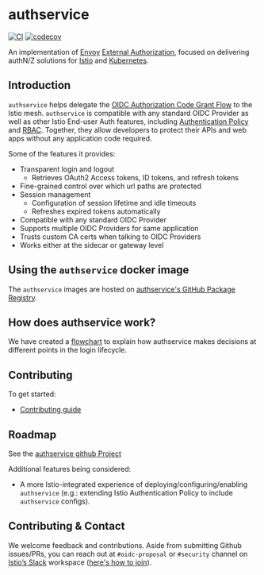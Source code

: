 # authservice

[![CI](https://github.com/tetrateio/authzervice-go/actions/workflows/ci.yaml/badge.svg)](https://github.com/tetrateio/authzervice-go/actions/workflows/ci.yaml)
[![codecov](https://codecov.io/gh/tetrateio/authservice-go/graph/badge.svg?token=JTLsQloZo9)](https://codecov.io/gh/tetrateio/authservice-go)

An implementation of [Envoy](https://envoyproxy.io) [External Authorization](https://www.envoyproxy.io/docs/envoy/latest/configuration/http/http_filters/ext_authz_filter),
focused on delivering authN/Z solutions for [Istio](https://istio.io) and [Kubernetes](https://kubernetes.io).

## Introduction

`authservice` helps delegate the [OIDC Authorization Code Grant Flow](https://openid.net/specs/openid-connect-core-1_0.html#CodeFlowAuth)
to the Istio mesh. `authservice` is compatible with any standard OIDC Provider as well as other Istio End-user Auth features,
including [Authentication Policy](https://istio.io/docs/tasks/security/authn-policy/) and [RBAC](https://istio.io/docs/tasks/security/rbac-groups/).
Together, they allow developers to protect their APIs and web apps without any application code required.

Some of the features it provides:
- Transparent login and logout
    - Retrieves OAuth2 Access tokens, ID tokens, and refresh tokens
- Fine-grained control over which url paths are protected
- Session management
    - Configuration of session lifetime and idle timeouts
    - Refreshes expired tokens automatically
- Compatible with any standard OIDC Provider
- Supports multiple OIDC Providers for same application
- Trusts custom CA certs when talking to OIDC Providers
- Works either at the sidecar or gateway level

## Using the `authservice` docker image

The `authservice` images are hosted on [authservice's GitHub Package Registry](https://github.com/istio-ecosystem/authservice/packages).

## How does authservice work?

We have created a [flowchart](https://miro.com/app/board/o9J_kvus6b4=/) to explain how authservice makes decisions at different points in the login lifecycle.

## Contributing

To get started:

- [Contributing guide](./CONTRIBUTING.md)

## Roadmap
See the [authservice github Project](https://github.com/istio-ecosystem/authservice/projects/1)

Additional features being considered:
- A more Istio-integrated experience of deploying/configuring/enabling `authservice`
  (e.g.: extending Istio Authentication Policy to include `authservice` configs).

## Contributing & Contact

We welcome feedback and contributions. Aside from submitting Github issues/PRs, you can reach out at `#oidc-proposal`
or `#security` channel on [Istio’s Slack](https://istio.slack.com/) workspace
([here's how to join](https://istio.io/about/community/join/)).
